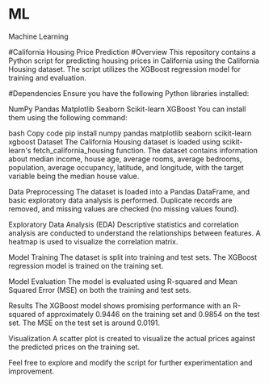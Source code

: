 # ML
Machine Learning 

#California Housing Price Prediction
#Overview
This repository contains a Python script for predicting housing prices in California using the California Housing dataset. The script utilizes the XGBoost regression model for training and evaluation.

#Dependencies
Ensure you have the following Python libraries installed:

NumPy
Pandas
Matplotlib
Seaborn
Scikit-learn
XGBoost
You can install them using the following command:

bash
Copy code
pip install numpy pandas matplotlib seaborn scikit-learn xgboost
Dataset
The California Housing dataset is loaded using scikit-learn's fetch_california_housing function. The dataset contains information about median income, house age, average rooms, average bedrooms, population, average occupancy, latitude, and longitude, with the target variable being the median house value.

Data Preprocessing
The dataset is loaded into a Pandas DataFrame, and basic exploratory data analysis is performed. Duplicate records are removed, and missing values are checked (no missing values found).

Exploratory Data Analysis (EDA)
Descriptive statistics and correlation analysis are conducted to understand the relationships between features. A heatmap is used to visualize the correlation matrix.

Model Training
The dataset is split into training and test sets. The XGBoost regression model is trained on the training set.

Model Evaluation
The model is evaluated using R-squared and Mean Squared Error (MSE) on both the training and test sets.

Results
The XGBoost model shows promising performance with an R-squared of approximately 0.9446 on the training set and 0.9854 on the test set. The MSE on the test set is around 0.0191.

Visualization
A scatter plot is created to visualize the actual prices against the predicted prices on the training set.

Feel free to explore and modify the script for further experimentation and improvement.
